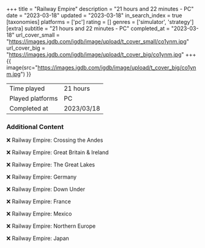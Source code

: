 +++
title = "Railway Empire"
description = "21 hours and 22 minutes - PC"
date = "2023-03-18"
updated = "2023-03-18"
in_search_index = true
[taxonomies]
platforms = ['pc']
rating = []
genres = ['simulator', 'strategy']
[extra]
subtitle = "21 hours and 22 minutes - PC"
completed_at = "2023-03-18"
url_cover_small = "https://images.igdb.com/igdb/image/upload/t_cover_small/co1ynm.jpg"
url_cover_big = "https://images.igdb.com/igdb/image/upload/t_cover_big/co1ynm.jpg"
+++
{{ image(src="https://images.igdb.com/igdb/image/upload/t_cover_big/co1ynm.jpg") }}

|              |            |
| ------------ | ---------- |
| Time played  | 21 hours |
| Played platforms    | PC |
| Completed at | 2023/03/18 |



### Additional Content


❌ Railway Empire: Crossing the Andes

❌ Railway Empire: Great Britain & Ireland

❌ Railway Empire: The Great Lakes

❌ Railway Empire: Germany

❌ Railway Empire: Down Under

❌ Railway Empire: France

❌ Railway Empire: Mexico

❌ Railway Empire: Northern Europe

❌ Railway Empire: Japan
